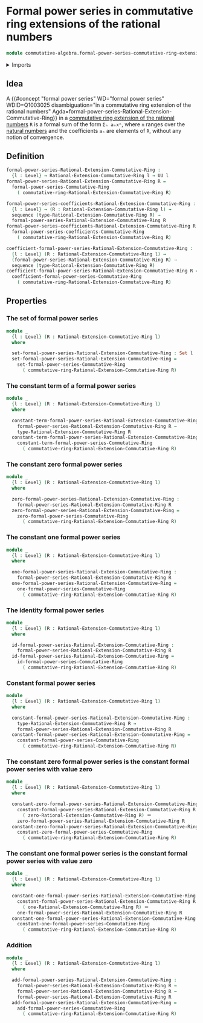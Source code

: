 # Formal power series in commutative ring extensions of the rational numbers

```agda
module commutative-algebra.formal-power-series-commutative-ring-extensions-rational-numbers where
```

<details><summary>Imports</summary>

```agda
open import commutative-algebra.commutative-ring-extensions-rational-numbers
open import commutative-algebra.formal-power-series-commutative-rings

open import foundation.identity-types
open import foundation.sets
open import foundation.universe-levels

open import lists.sequences
```

</details>

## Idea

A
{{#concept "formal power series" WD="formal power series" WDID=Q1003025 disambiguation="in a commutative ring extension of the rational numbers" Agda=formal-power-series-Rational-Extension-Commutative-Ring}}
in a
[commutative ring extension of the rational numbers](commutative-algebra.commutative-ring-extensions-rational-numbers.md)
`R` is a formal sum of the form `Σₙ aₙxⁿ`, where `n` ranges over the
[natural numbers](elementary-number-theory.natural-numbers.md) and the
coefficients `aₙ` are elements of `R`, without any notion of convergence.

## Definition

```agda
formal-power-series-Rational-Extension-Commutative-Ring :
  {l : Level} → Rational-Extension-Commutative-Ring l → UU l
formal-power-series-Rational-Extension-Commutative-Ring R =
  formal-power-series-Commutative-Ring
    ( commutative-ring-Rational-Extension-Commutative-Ring R)

formal-power-series-coefficients-Rational-Extension-Commutative-Ring :
  {l : Level} → (R : Rational-Extension-Commutative-Ring l) →
  sequence (type-Rational-Extension-Commutative-Ring R) →
  formal-power-series-Rational-Extension-Commutative-Ring R
formal-power-series-coefficients-Rational-Extension-Commutative-Ring R =
  formal-power-series-coefficients-Commutative-Ring
    ( commutative-ring-Rational-Extension-Commutative-Ring R)

coefficient-formal-power-series-Rational-Extension-Commutative-Ring :
  {l : Level} (R : Rational-Extension-Commutative-Ring l) →
  (formal-power-series-Rational-Extension-Commutative-Ring R) →
  sequence (type-Rational-Extension-Commutative-Ring R)
coefficient-formal-power-series-Rational-Extension-Commutative-Ring R =
  coefficient-formal-power-series-Commutative-Ring
    ( commutative-ring-Rational-Extension-Commutative-Ring R)
```

## Properties

### The set of formal power series

```agda
module _
  {l : Level} (R : Rational-Extension-Commutative-Ring l)
  where

  set-formal-power-series-Rational-Extension-Commutative-Ring : Set l
  set-formal-power-series-Rational-Extension-Commutative-Ring =
    set-formal-power-series-Commutative-Ring
      ( commutative-ring-Rational-Extension-Commutative-Ring R)
```

### The constant term of a formal power series

```agda
module _
  {l : Level} (R : Rational-Extension-Commutative-Ring l)
  where

  constant-term-formal-power-series-Rational-Extension-Commutative-Ring :
    formal-power-series-Rational-Extension-Commutative-Ring R →
    type-Rational-Extension-Commutative-Ring R
  constant-term-formal-power-series-Rational-Extension-Commutative-Ring =
    constant-term-formal-power-series-Commutative-Ring
      ( commutative-ring-Rational-Extension-Commutative-Ring R)
```

### The constant zero formal power series

```agda
module _
  {l : Level} (R : Rational-Extension-Commutative-Ring l)
  where

  zero-formal-power-series-Rational-Extension-Commutative-Ring :
    formal-power-series-Rational-Extension-Commutative-Ring R
  zero-formal-power-series-Rational-Extension-Commutative-Ring =
    zero-formal-power-series-Commutative-Ring
      ( commutative-ring-Rational-Extension-Commutative-Ring R)
```

### The constant one formal power series

```agda
module _
  {l : Level} (R : Rational-Extension-Commutative-Ring l)
  where

  one-formal-power-series-Rational-Extension-Commutative-Ring :
    formal-power-series-Rational-Extension-Commutative-Ring R
  one-formal-power-series-Rational-Extension-Commutative-Ring =
    one-formal-power-series-Commutative-Ring
      ( commutative-ring-Rational-Extension-Commutative-Ring R)
```

### The identity formal power series

```agda
module _
  {l : Level} (R : Rational-Extension-Commutative-Ring l)
  where

  id-formal-power-series-Rational-Extension-Commutative-Ring :
    formal-power-series-Rational-Extension-Commutative-Ring R
  id-formal-power-series-Rational-Extension-Commutative-Ring =
    id-formal-power-series-Commutative-Ring
      ( commutative-ring-Rational-Extension-Commutative-Ring R)
```

### Constant formal power series

```agda
module _
  {l : Level} (R : Rational-Extension-Commutative-Ring l)
  where

  constant-formal-power-series-Rational-Extension-Commutative-Ring :
    type-Rational-Extension-Commutative-Ring R →
    formal-power-series-Rational-Extension-Commutative-Ring R
  constant-formal-power-series-Rational-Extension-Commutative-Ring =
    constant-formal-power-series-Commutative-Ring
      ( commutative-ring-Rational-Extension-Commutative-Ring R)
```

### The constant zero formal power series is the constant formal power series with value zero

```agda
module _
  {l : Level} (R : Rational-Extension-Commutative-Ring l)
  where

  constant-zero-formal-power-series-Rational-Extension-Commutative-Ring :
    constant-formal-power-series-Rational-Extension-Commutative-Ring R
      ( zero-Rational-Extension-Commutative-Ring R) ＝
    zero-formal-power-series-Rational-Extension-Commutative-Ring R
  constant-zero-formal-power-series-Rational-Extension-Commutative-Ring =
    constant-zero-formal-power-series-Commutative-Ring
      ( commutative-ring-Rational-Extension-Commutative-Ring R)
```

### The constant one formal power series is the constant formal power series with value zero

```agda
module _
  {l : Level} (R : Rational-Extension-Commutative-Ring l)
  where

  constant-one-formal-power-series-Rational-Extension-Commutative-Ring :
    constant-formal-power-series-Rational-Extension-Commutative-Ring R
      ( one-Rational-Extension-Commutative-Ring R) ＝
    one-formal-power-series-Rational-Extension-Commutative-Ring R
  constant-one-formal-power-series-Rational-Extension-Commutative-Ring =
    constant-one-formal-power-series-Commutative-Ring
      ( commutative-ring-Rational-Extension-Commutative-Ring R)
```

### Addition

```agda
module _
  {l : Level} (R : Rational-Extension-Commutative-Ring l)
  where

  add-formal-power-series-Rational-Extension-Commutative-Ring :
    formal-power-series-Rational-Extension-Commutative-Ring R →
    formal-power-series-Rational-Extension-Commutative-Ring R →
    formal-power-series-Rational-Extension-Commutative-Ring R
  add-formal-power-series-Rational-Extension-Commutative-Ring =
    add-formal-power-series-Commutative-Ring
      ( commutative-ring-Rational-Extension-Commutative-Ring R)
```
